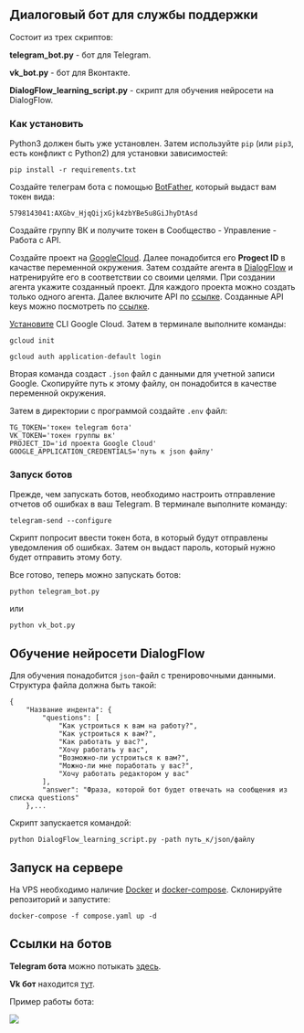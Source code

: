 ## Диалоговый бот для службы поддержки
Состоит из трех скриптов:

**telegram_bot.py** - бот для Telegram.

**vk_bot.py** - бот для Вконтакте.

**DialogFlow_learning_script.py** - скрипт для обучения нейросети на DialogFlow.

### Как установить

Python3 должен быть уже установлен. 
Затем используйте `pip` (или `pip3`, есть конфликт с Python2) для установки зависимостей:
```
pip install -r requirements.txt
```
Создайте телеграм бота с помощью [BotFather](https://t.me/BotFather), который выдаст
вам токен вида:

`5798143041:AXGbv_HjqQijxGjk4zbYBe5u8GiJhyDtAsd`

Создайте группу ВК и получите токен в Сообщество - Управление - Работа с API.

Создайте проект на [GoogleCloud](https://console.cloud.google.com/projectselector2/home/dashboard).
Далее понадобится его **Progect ID** в качастве переменной окружения.
Затем создайте агента в [DialogFlow](https://dialogflow.cloud.google.com/#/newAgent)
и натренируйте его в соответствии со своими целями.
При создании агента укажите созданный проект. Для каждого проекта можно создать
только одного агента.
Далее включите API по [ссылке](https://console.cloud.google.com/apis/api/apikeys.googleapis.com/).
Созданные API keys можно посмотреть по [ссылке](https://console.cloud.google.com/apis/credentials).

[Установите](https://cloud.google.com/sdk/docs/install) CLI Google Cloud.
Затем в терминале выполните команды:

```
gcloud init
```
```
gcloud auth application-default login
```
Вторая команда создаст `.json` файл c данными для учетной записи Google.
Скопируйте путь к этому файлу, он понадобится в качестве переменной окружения.

Затем в директории с программой создайте `.env` файл:

```
TG_TOKEN='токен telegram бота'
VK_TOKEN='токен группы вк'
PROJECT_ID='id проекта Google Cloud'
GOOGLE_APPLICATION_CREDENTIALS='путь к json файлу'
```

### Запуск ботов

Прежде, чем запускать ботов, необходимо настроить отправление отчетов об ошибках в ваш Telegram.
В терминале выполните команду:
```
telegram-send --configure

```
Скрипт попросит ввести токен бота, в который будут отправлены уведомления об ошибках.
Затем он выдаст пароль, который нужно будет отправить этому боту.

Все готово, теперь можно запускать ботов:

```
python telegram_bot.py
```
или
```
python vk_bot.py
```

## Обучение нейросети DialogFlow

Для обучения понадобится `json`-файл с тренировочными данными. Структура файла должна быть такой:
```
{
    "Название индента": {
        "questions": [
            "Как устроиться к вам на работу?",
            "Как устроиться к вам?",
            "Как работать у вас?",
            "Хочу работать у вас",
            "Возможно-ли устроиться к вам?",
            "Можно-ли мне поработать у вас?",
            "Хочу работать редактором у вас"
        ],
        "answer": "Фраза, которой бот будет отвечать на сообщения из списка questions"
    },...
```
Скрипт запускается командой:
```
python DialogFlow_learning_script.py -path путь_к/json/файлу
```

## Запуск на сервере

На VPS необходимо наличие [Docker](https://www.docker.com/) и
[docker-compose](https://www.docker.com/). Склонируйте репозиторий и запустите:

```
docker-compose -f compose.yaml up -d
```

## Ссылки на ботов

**Telegram бота** можно потыкать [здесь](https://t.me/dddialog_bot).

**Vk бот** находится [тут](https://vk.com/club222383857).

Пример работы бота:

![](https://i.ibb.co/sywgKs5/Gifius-ru.gif)
